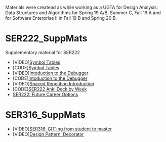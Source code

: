 Materials were createad as while working as a UGTA for Design Analysis: Data Structures and Algorithms for Spring 19 A/B, Summer C, Fall 19 A and for Software Enterprise II in Fall 19 B and Spring 20 B.

# SER222_SuppMats
Supplementary material for SER222

* [VIDEO][Symbol Tables](https://www.youtube.com/watch?v=O0vRXFCizPE)
* [CODE][Symbol Tables](_SymbolTables)
* [VIDEO][Intoduction to the Debugger](https://www.youtube.com/watch?v=wvWhhfb5mBg&t=4s)
* [CODE][Intoduction to the Debugger](_DebugDemo)
* [VIDEO][Spaced Repetition Introduction](https://www.youtube.com/watch?v=9mIyUH2GBCA)
* [CODE][SER222 Anki Deck by Week](_ser222SRS)
* [SER222: Future Career Options](https://youtu.be/GnRGCwCLgmM)

# SER316_SuppMats
* [VIDEO][SER316: GIT'ing from student to master](https://www.youtube.com/watch?v=v83to5Co5G8)
* [VIDEO][Design Pattern: Decorator](https://www.youtube.com/watch?v=7dnL6Vu_hYA&t=333s)

